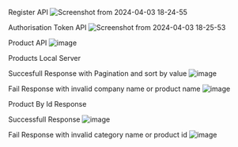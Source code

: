 Register API
![Screenshot from 2024-04-03 18-24-55](https://github.com/divyanshu1810/RA2111003010693/assets/91051053/d8ae57a6-b61b-4f18-a873-66eaa8dfb8ec)

Authorisation Token API
![Screenshot from 2024-04-03 18-25-53](https://github.com/divyanshu1810/RA2111003010693/assets/91051053/b8e33757-d2ce-45cd-b493-80f02ea83f54)

Product API
![image](https://github.com/divyanshu1810/RA2111003010693/assets/91051053/ef8b6e6b-a56c-467f-9fed-73866f35e382)

Products Local Server

Succesfull Response with Pagination and sort by value
![image](https://github.com/divyanshu1810/RA2111003010693/assets/91051053/37c1f890-22b3-440a-adbb-39f9861187e9)


Fail Response with invalid company name or product name
![image](https://github.com/divyanshu1810/RA2111003010693/assets/91051053/09389404-2306-457c-8c8c-96cfd51000c8)

Product By Id Response

Successfull Response
![image](https://github.com/divyanshu1810/RA2111003010693/assets/91051053/29421f49-2824-49bb-a6b3-d39f8ea3e63b)


Fail Response with invalid category name or product id
![image](https://github.com/divyanshu1810/RA2111003010693/assets/91051053/7d56d8cf-87f8-4cc0-b52d-5a273180e855)




